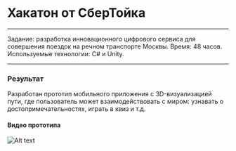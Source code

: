 # Хакатон от СберТойка
____
Задание: разработка инновационного цифрового сервиса для совершения поездок на речном транспорте Москвы.
Время: 48 часов.
Используемые технологии: C# и Unity.
____
### Результат
Разработан прототип мобильного приложения с 3D-визуализацией пути, где пользователь может взаимодействовать с миром: узнавать о достопримечательностях, играть в квиз и т.д.

#### Видео прототипа
![ Alt text](https://github.com/AlexSergo/Sber/blob/master/video/sber.gif)
